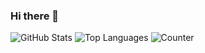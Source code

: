 ### Hi there 👋

<!--
**nujz/nujz** is a ✨ _special_ ✨ repository because its `README.md` (this file) appears on your GitHub profile.

Here are some ideas to get you started:

- 🔭 I’m currently working on ...
- 🌱 I’m currently learning ...
- 👯 I’m looking to collaborate on ...
- 🤔 I’m looking for help with ...
- 💬 Ask me about ...
- 📫 How to reach me: ...
- 😄 Pronouns: ...
- ⚡ Fun fact: ...
-->

![GitHub Stats](https://github-readme-stats.vercel.app/api?username=nujz&show_icons=true&&line_height=20&theme=default&layout=compact&hide=contribs,prs&hide_border=true)
![Top Languages](https://github-readme-stats.vercel.app/api/top-langs/?username=nujz&show_icons=true&theme=default&layout=compact&hide=html,css&hide_border=true)
![Counter](https://profile-counter.glitch.me/nujz/count.svg)
